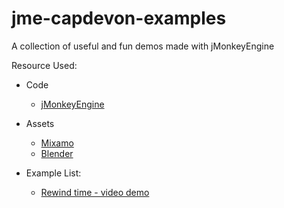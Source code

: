 # jme-capdevon-examples
A collection of useful and fun demos made with jMonkeyEngine

Resource Used:
- Code
    - [jMonkeyEngine](https://jmonkeyengine.org/)
    
- Assets
    - [Mixamo](https://www.mixamo.com/)
    - [Blender](https://www.blender.org/download/)
    
- Example List:
    - [Rewind time - video demo](https://www.youtube.com/watch?v=124yx2i7KZc)
